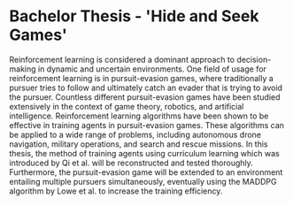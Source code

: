 # Bachelor Thesis - 'Hide and Seek Games'

Reinforcement learning is considered a dominant approach to decision-making in dynamic and uncertain environments. One field of usage for reinforcement learning is in pursuit-evasion games, where traditionally a pursuer tries to follow and ultimately catch an evader that is trying to avoid the pursuer. Countless different pursuit-evasion games have been studied extensively in the context of game theory, robotics, and artificial intelligence. Reinforcement learning algorithms have been shown to be effective in training agents in pursuit-evasion games. These algorithms can be applied to a wide range of problems, including autonomous drone navigation, military operations, and search and rescue missions. In this thesis, the method of training agents using curriculum learning which was introduced by Qi et al. will be reconstructed and tested thoroughly. Furthermore, the pursuit-evasion game will be extended to an environment entailing multiple pursuers simultaneously, eventually using the MADDPG algorithm by Lowe et al. to increase the training efficiency.